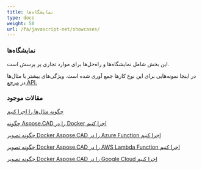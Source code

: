 ```yaml
---
title: نمایشگاه‌ها
type: docs
weight: 50
url: /fa/javascript-net/showcases/
---
```


### **نمایشگاه‌ها**
این بخش شامل نمایشگاه‌ها و راه‌حل‌ها برای موارد تجاری پر پرسش است.

در اینجا نمونه‌هایی برای این نوع کارها جمع آوری شده است. ویژگی‌های بیشتر با مثال‌ها در [مرجع API.](https://apireference.aspose.com/cad/net)
### **مقالات موجود**

[چگونه مثال‌ها را اجرا کنیم](/fa/cad/net/how-to-run-the-examples/)

[چگونه Aspose.CAD را در Docker اجرا کنیم](/fa/cad/net/how-to-run-aspose-cad-in-docker/)

[چگونه تصویر Docker Aspose.CAD را در Azure Function اجرا کنیم](/fa/cad/net/how-to-run-aspose-cad-docker-image-in-azure-function/)

[چگونه تصویر Docker Aspose.CAD را در AWS Lambda Function اجرا کنیم](/fa/cad/net/how-to-run-aspose-cad-docker-image-in-aws-lambda-function/)

[چگونه تصویر Docker Aspose.CAD را در Google Cloud اجرا کنیم](/fa/cad/net/how-to-run-aspose-cad-docker-image-in-google-cloud/)
